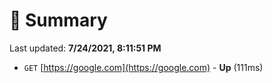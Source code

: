 # 📖 Summary
Last updated: **7/24/2021, 8:11:51 PM**

- `GET` [https://google.com](https://google.com) - **Up** (111ms)

